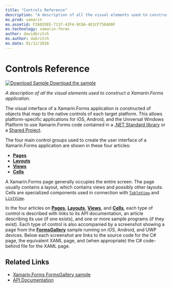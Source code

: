 ```yaml
---
title: "Controls Reference"
description: "A description of all the visual elements used to construct a Xamarin.Forms application. This article lists the control groups that make up the user interface of a Xamarin.Forms application."
ms.prod: xamarin
ms.assetid: F2A02DEE-7137-42F4-9C0A-4E1CF75EA08F
ms.technology: xamarin-forms
author: davidbritch
ms.author: dabritch
ms.date: 01/12/2016
---
```


# Controls Reference

[![Download Sample](~/media/shared/download.png) Download the sample](https://docs.microsoft.com/en-us/samples/xamarin/xamarin-forms-samples/formsgallery/)

_A description of all the visual elements used to construct a Xamarin.Forms application._

The visual interface of a Xamarin.Forms application is constructed of objects that map to the native controls of each target platform. This allows platform-specific applications for iOS, Android, and the Universal Windows Platform to use Xamarin.Forms code contained in  a [.NET Standard library](~/cross-platform/app-fundamentals/net-standard.md) or a [Shared Project](~/cross-platform/app-fundamentals/shared-projects.md).

The four main control groups used to create the user interface of a Xamarin.Forms application are shown in these four articles:

- [**Pages**](pages.md)
- [**Layouts**](layouts.md)
- [**Views**](views.md)
- [**Cells**](cells.md)

A Xamarin.Forms page generally occupies the entire screen. The page usually contains a layout, which contains views and possibly other layouts. Cells are specialized components used in connection with [`TableView`](views.md#tableView) and [`ListView`](views.md#listView).

In the four articles on [**Pages**](pages.md), [**Layouts**](layouts.md), [**Views**](views.md), and [**Cells**](cells.md), each type of control is described with links to its API documentation, an article describing its use (if one exists), and one or more sample programs (if they exist). Each type of control is also accompanied by a screenshot showing a page from the [**FormsGallery**](https://docs.microsoft.com/samples/xamarin/xamarin-forms-samples/formsgallery) sample running on iOS, Android, and UWP devices. Below each screenshot are links to the source code for the C# page, the equivalent XAML page, and (when appropriate) the C# code-behind file for the XAML page.

## Related Links

- [Xamarin.Forms FormsGallery sample](https://docs.microsoft.com/samples/xamarin/xamarin-forms-samples/formsgallery)
- [API Documentation](https://docs.microsoft.com/dotnet/api/xamarin.forms?view=xamarin-forms)
